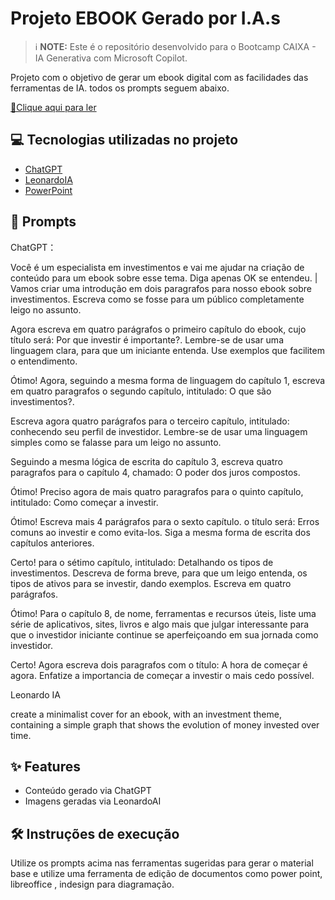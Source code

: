 # Projeto EBOOK Gerado por I.A.s


 > ℹ️ **NOTE:** Este é o repositório desenvolvido para o Bootcamp CAIXA - IA Generativa com Microsoft Copilot.

Projeto com o objetivo de gerar um ebook digital com as facilidades das ferramentas de IA. todos os prompts
seguem abaixo.

<a href="https://github.com/Newtonguyts/prompts-recipe-to-create-a-ebook/blob/main/Descomplicando%20os%20investimentos.pdf" title="View PDF now"> 📕Clique aqui para ler</a>

## 💻 Tecnologias utilizadas no projeto

- [ChatGPT](https://chat.openai.com/) 
- [LeonardoIA](https://app.leonardo.ai/)
- [PowerPoint](https://www.microsoft.com/en/microsoft-365/powerpoint)

## 🧠 Prompts


ChatGPT：

Você é um especialista em investimentos e vai me ajudar na criação de conteúdo para um ebook sobre esse tema. Diga apenas OK se entendeu.                                                        |
Vamos criar uma introdução em dois paragrafos para nosso ebook sobre investimentos. Escreva como se fosse para um público completamente leigo no assunto.

Agora escreva em quatro parágrafos o primeiro capítulo do ebook, cujo título será: Por que investir é importante?. Lembre-se de usar uma linguagem clara, para que um iniciante entenda. Use exemplos que facilitem o entendimento.

Ótimo! Agora, seguindo a mesma forma de linguagem do capítulo 1, escreva em quatro paragrafos o segundo capítulo, intitulado: O que são investimentos?. 

Escreva agora quatro parágrafos para o terceiro capítulo, intitulado: conhecendo seu perfil de investidor. Lembre-se de usar uma linguagem simples como se falasse para um leigo no assunto.

Seguindo a mesma lógica de escrita do capítulo 3, escreva quatro paragrafos para o capítulo 4, chamado: O poder dos juros compostos.

Ótimo! Preciso agora de mais quatro paragrafos para o quinto capítulo, intitulado: Como começar a investir. 

Ótimo! Escreva mais 4 parágrafos para o sexto capítulo. o título será: Erros comuns ao investir e como evita-los. Siga a mesma forma de escrita dos capítulos anteriores. 

Certo! para o sétimo capítulo, intitulado: Detalhando os tipos de investimentos. Descreva de forma breve, para que um leigo entenda, os tipos de ativos para se investir, dando exemplos. Escreva em quatro parágrafos.

Ótimo! Para o capítulo 8, de nome, ferramentas e recursos úteis, liste uma série de aplicativos, sites, livros e algo mais que julgar interessante para que o investidor iniciante continue se aperfeiçoando em sua jornada como investidor.

Certo! Agora escreva dois paragrafos com o título: A hora de começar é agora. Enfatize a importancia de começar a investir o mais cedo possível.

Leonardo IA

create a minimalist cover for an ebook, with an investment theme, containing a simple graph that shows the evolution of money invested over time.

## ✨ Features

- Conteúdo gerado via ChatGPT
- Imagens geradas via LeonardoAI

## 🛠️ Instruções de execução

Utilize os prompts acima nas ferramentas sugeridas para gerar o material base e utilize uma ferramenta de edição de documentos como power point, libreoffice , indesign para diagramação.


